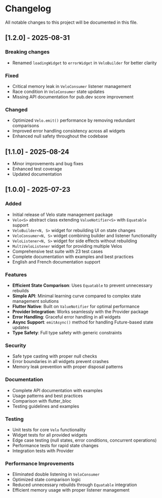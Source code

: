 # Changelog

All notable changes to this project will be documented in this file.

## [1.2.0] - 2025-08-31

### Breaking changes
- Renamed `loadingWidget` to `errorWidget` in `VeloBuilder` for better clarity

### Fixed
- Critical memory leak in `VeloConsumer` listener management
- Race condition in `VeloConsumer` state updates
- Missing API documentation for pub.dev score improvement

### Changed
- Optimized `Velo.emit()` performance by removing redundant comparisons
- Improved error handling consistency across all widgets
- Enhanced null safety throughout the codebase

## [1.1.0] - 2025-08-24

- Minor improvements and bug fixes
- Enhanced test coverage
- Updated documentation

## [1.0.0] - 2025-07-23

### Added
- Initial release of Velo state management package
- `Velo<S>` abstract class extending `ValueNotifier<S>` with `Equatable` support
- `VeloBuilder<N, S>` widget for rebuilding UI on state changes
- `VeloConsumer<N, S>` widget combining builder and listener functionality
- `VeloListener<N, S>` widget for side effects without rebuilding
- `MultiVeloListener` widget for providing multiple Velos
- Comprehensive test suite with 23 test cases
- Complete documentation with examples and best practices
- English and French documentation support

### Features
- **Efficient State Comparison**: Uses `Equatable` to prevent unnecessary rebuilds
- **Simple API**: Minimal learning curve compared to complex state management solutions
- **Flutter Native**: Built on `ValueNotifier` for optimal performance
- **Provider Integration**: Works seamlessly with the Provider package
- **Error Handling**: Graceful error handling in all widgets
- **Async Support**: `emitAsync()` method for handling Future-based state updates
- **Type Safety**: Full type safety with generic constraints

### Security
- Safe type casting with proper null checks
- Error boundaries in all widgets prevent crashes
- Memory leak prevention with proper disposal patterns

### Documentation
- Complete API documentation with examples
- Usage patterns and best practices
- Comparison with flutter_bloc
- Testing guidelines and examples

### Testing
- Unit tests for core `Velo` functionality
- Widget tests for all provided widgets
- Edge case testing (null states, error conditions, concurrent operations)
- Performance tests for rapid state changes
- Integration tests with Provider

### Performance Improvements
- Eliminated double listening in `VeloConsumer`
- Optimized state comparison logic
- Reduced unnecessary rebuilds through `Equatable` integration
- Efficient memory usage with proper listener management